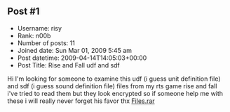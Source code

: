 ## Post #1
- Username: risy
- Rank: n00b
- Number of posts: 11
- Joined date: Sun Mar 01, 2009 5:45 am
- Post datetime: 2009-04-14T14:05:03+00:00
- Post Title: Rise and Fall udf and sdf

Hi
I'm looking for someone to examine this udf (i guess unit definition file) and sdf (i guess sound definition file) files from
my rts game rise and fall i've tried to read them but they look encrypted so if someone help me with these i will really never forget his favor
thx
[Files.rar](https://xentaxbackup.github.io/file/1962_Files.rar)
